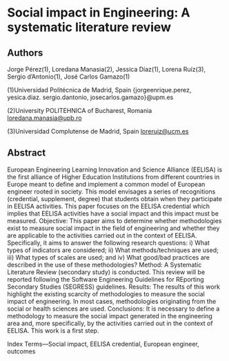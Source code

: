 # Social impact in Engineering: A systematic literature review

## Authors

Jorge Pérez(1), Loredana Manasia(2), Jessica Díaz(1), Lorena Ruíz(3), Sergio d’Antonio(1), José Carlos Gamazo(1)

(1)Universidad Politécnica de Madrid, Spain
{jorgeenrique.perez, yesica.diaz. sergio.dantonio, josecarlos.gamazo}@upm.es

(2)University POLITEHNICA of Bucharest, Romania
loredana.manasia@upb.ro 

(3)Universidad Complutense de Madrid, Spain
loreruiz@ucm.es


## Abstract

European Engineering Learning Innovation and Science Alliance (EELISA) is the first alliance of Higher Education Institutions from different countries in Europe meant to define and implement a common model of European engineer rooted in society. This model envisages a series of recognitions (credential, supplement, degree) that students obtain when they participate in EELISA activities. This paper focuses on the EELISA credential which implies that EELISA activities have a social impact and this impact must be measured. Objective: This paper aims to determine whether methodologies exist to measure social impact in the field of engineering and whether they are applicable to the activities carried out in the context of EELISA. Specifically, it aims to answer the following research questions: i) What types of indicators are considered; ii) What methods/techniques are used; iii) What types of scales are used; and iv) What good/bad practices are described in the use of these methodologies?  Method: A Systematic Literature Review (secondary study) is conducted.  This review will be reported following the Software Engineering Guidelines for REporting Secondary Studies (SEGRESS) guidelines. Results: The results of this work highlight the existing scarcity of methodologies to measure the social impact of engineering. In most cases, methodologies originating from the social or health sciences are used. Conclusions: It is necessary to define a methodology to measure the social impact generated in the engineering area and, more specifically, by the activities carried out in the context of EELISA. This work is a first step.

Index Terms—Social impact, EELISA credential, European engineer, outcomes

